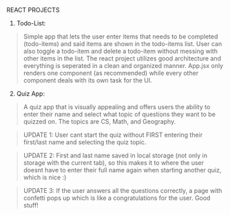 REACT PROJECTS 

1) Todo-List: 
>Simple app that lets the user enter items that needs to be completed (todo-items) and said items are shown in the todo-items list.
>User can also toggle a todo-item and delete a todo-item without messing with other items in the list. 
>The react project utilizes good architecture and everything is seperated in a clean and organized manner.
  >App.jsx only renders one component (as recommended) while every other component deals with its own task for the UI.

2) Quiz App:
>A quiz app that is visually appealing and offers users the ability to enter their name and select what topic of questions they want to be quizzed on. The topics are CS, Math, and Geography.
 
>UPDATE 1: User cant start the quiz without FIRST entering their first/last name and selecting the quiz topic.

>UPDATE 2: First and last name saved in local storage (not only in storage with the current tab), so this makes it to where the user doesnt have to enter their full name again when starting another quiz, which is nice :)

>UPDATE 3: If the user answers all the questions correctly, a page with confetti pops up which is like a congratulations for the user. Good stuff! 

